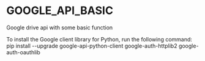 # GOOGLE_API_BASIC
Google drive api with some basic function 

To install the Google client library for Python, run the following command:
pip install --upgrade google-api-python-client google-auth-httplib2 google-auth-oauthlib
